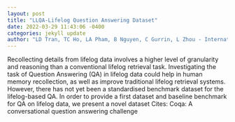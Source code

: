 ```yaml
--- 
layout: post 
title: "LLQA-Lifelog Question Answering Dataset" 
date: 2022-03-29 11:43:06 -0400 
categories: jekyll update 
author: "LD Tran, TC Ho, LA Pham, B Nguyen, C Gurrin, L Zhou - International Conference on , 2022" 
--- 
```

Recollecting details from lifelog data involves a higher level of granularity and reasoning than a conventional lifelog retrieval task. Investigating the task of Question Answering (QA) in lifelog data could help in human memory recollection, as well as improve traditional lifelog retrieval systems. However, there has not yet been a standardised benchmark dataset for the lifelog-based QA. In order to provide a first dataset and baseline benchmark for QA on lifelog data, we present a novel dataset Cites: Coqa: A conversational question answering challenge